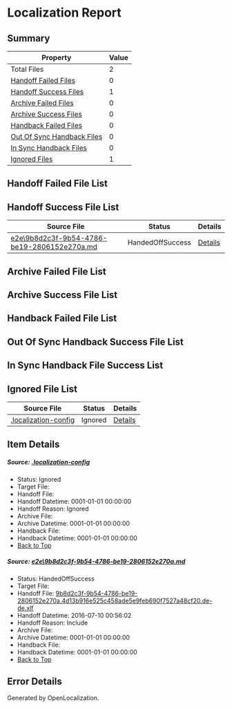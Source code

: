 # <a name='report-top'></a> Localization Report

## Summary
 Property | Value 
 -------- | ----- 
 Total Files | 2
[ Handoff Failed Files ](#handoff-failed-list)| 0
[ Handoff Success Files ](#handoff-success-list)| 1
[ Archive Failed Files ](#archive-failed-list)| 0
[ Archive Success Files ](#archive-success-list)| 0
[ Handback Failed Files ](#handback-failed-list)| 0
[ Out Of Sync Handback Files ](#outofsync-handback-success-list)| 0
[ In Sync Handback Files ](#insync-handback-success-list)| 0
[ Ignored Files ](#ignored-list)| 1

## <a name='handoff-failed-list'></a> Handoff Failed File List

## <a name='handoff-success-list'></a> Handoff Success File List
 Source File | Status | Details 
 ----------- | ------ | ------- 
 [e2e\9b8d2c3f-9b54-4786-be19-2806152e270a.md](https://github.com/OpenLocalizationTestOrg/oltest/blob/3080d2557ad4667d925c0dbbd2208f54e2e6dbf1/e2e/9b8d2c3f-9b54-4786-be19-2806152e270a.md) | HandedOffSuccess | [Details](#4d623abe7c3769c68cdf5500234055a80d9d08271)

## <a name='archive-failed-list'></a> Archive Failed File List

## <a name='archive-success-list'></a> Archive Success File List

## <a name='handback-failed-list'></a> Handback Failed File List

## <a name='outofsync-handback-success-list'></a> Out Of Sync Handback Success File List

## <a name='insync-handback-success-list'></a> In Sync Handback File Success List

## <a name='ignored-list'></a> Ignored File List
 Source File | Status | Details 
 ----------- | ------ | ------- 
 [.localization-config](https://github.com/OpenLocalizationTestOrg/oltest/blob/3080d2557ad4667d925c0dbbd2208f54e2e6dbf1/.localization-config) | Ignored | [Details](#3d4f252ac210baf56311d7e97dcc2db10974dbd20)

## Item Details
##### <a name='3d4f252ac210baf56311d7e97dcc2db10974dbd20'></a> Source: [.localization-config](https://github.com/OpenLocalizationTestOrg/oltest/blob/3080d2557ad4667d925c0dbbd2208f54e2e6dbf1/.localization-config)
* Status: Ignored
* Target File: 
* Handoff File: 
* Handoff Datetime: 0001-01-01 00:00:00
* Handoff Reason: Ignored
* Archive File: 
* Archive Datetime: 0001-01-01 00:00:00
* Handback File: 
* Handback Datetime: 0001-01-01 00:00:00
* [Back to Top](#report-top)

##### <a name='4d623abe7c3769c68cdf5500234055a80d9d08271'></a> Source: [e2e\9b8d2c3f-9b54-4786-be19-2806152e270a.md](https://github.com/OpenLocalizationTestOrg/oltest/blob/3080d2557ad4667d925c0dbbd2208f54e2e6dbf1/e2e/9b8d2c3f-9b54-4786-be19-2806152e270a.md)
* Status: HandedOffSuccess
* Target File: 
* Handoff File: [9b8d2c3f-9b54-4786-be19-2806152e270a.4d13b916e525c458ade5e9feb690f7527a48cf20.de-de.xlf](https://github.com/OpenLocalizationTestOrg/olhandoff-e2e/blob/84601e7b8c7d3e0090eb80ce7d1314a125fdb93d/ol-handoff/OpenLocalizationTestOrg/oltest-dede-fly/ci/ht/9b8d2c3f-9b54-4786-be19-2806152e270a.4d13b916e525c458ade5e9feb690f7527a48cf20.de-de.xlf)
* Handoff Datetime: 2016-07-10 00:56:02
* Handoff Reason: Include
* Archive File: 
* Archive Datetime: 0001-01-01 00:00:00
* Handback File: 
* Handback Datetime: 0001-01-01 00:00:00
* [Back to Top](#report-top)


## Error Details

Generated by OpenLocalization.
